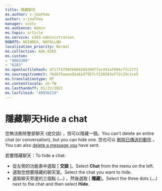 ```yaml
---
title: 隱藏聊天
ms.author: v-jmathew
author: v-jmathew
manager: scotv
ms.audience: Admin
ms.topic: article
ms.service: o365-administration
ROBOTS: NOINDEX, NOFOLLOW
localization_priority: Normal
ms.collection: Adm_O365
ms.custom:
- "9003309"
- "6203"
ms.openlocfilehash: df17f479856689249209ffac491af894cf7c2771
ms.sourcegitcommit: 76dbf5aaea92a62d7957cf210583a7f2c29c1ce5
ms.translationtype: MT
ms.contentlocale: zh-TW
ms.lasthandoff: 01/22/2021
ms.locfileid: "49936219"
---
```

# <a name="hide-a-chat"></a><span data-ttu-id="7f05a-102">隱藏聊天</span><span class="sxs-lookup"><span data-stu-id="7f05a-102">Hide a chat</span></span>

<span data-ttu-id="7f05a-103">您無法刪除整部聊天 (或交談) ，但可以隱藏一個。</span><span class="sxs-lookup"><span data-stu-id="7f05a-103">You can't delete an entire chat (or conversation), but you can hide one.</span></span> <span data-ttu-id="7f05a-104">您也可以 [刪除已傳送的郵件](https://support.office.com/client/delete-a-message-you-have-sent-67bd76a5-04e7-46ea-9ef0-5800865cb8f3) 。</span><span class="sxs-lookup"><span data-stu-id="7f05a-104">You can also [delete a message you](https://support.office.com/client/delete-a-message-you-have-sent-67bd76a5-04e7-46ea-9ef0-5800865cb8f3) have sent.</span></span>

<span data-ttu-id="7f05a-105">若要隱藏聊天：</span><span class="sxs-lookup"><span data-stu-id="7f05a-105">To hide a chat:</span></span>

- <span data-ttu-id="7f05a-106">從左側的功能表中選取 [ **交談** ]。</span><span class="sxs-lookup"><span data-stu-id="7f05a-106">Select **Chat** from the menu on the left.</span></span>
- <span data-ttu-id="7f05a-107">選取您想要隱藏的聊天室。</span><span class="sxs-lookup"><span data-stu-id="7f05a-107">Select the chat you want to hide.</span></span>
- <span data-ttu-id="7f05a-108">選取聊天旁邊的三個點 (**...**) ，然後選取 [ **隱藏**]。</span><span class="sxs-lookup"><span data-stu-id="7f05a-108">Select the three dots (**...**) next to the chat and then select **Hide**.</span></span>
